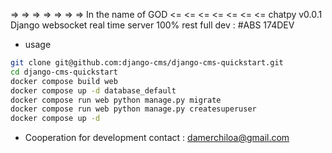 => => => => => => => In the name of GOD <= <= <= <= <= <= <= 
chatpy v0.0.1
Django websocket real time server
100% rest full
dev : #ABS 174DEV


+ usage
```bash
git clone git@github.com:django-cms/django-cms-quickstart.git
cd django-cms-quickstart
docker compose build web
docker compose up -d database_default
docker compose run web python manage.py migrate
docker compose run web python manage.py createsuperuser
docker compose up -d
```

+ Cooperation for development
    contact : damerchiloa@gmail.com